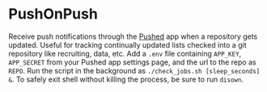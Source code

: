 # PushOnPush
Receive push notifications through the [Pushed](http://www.pushed.co) app when a repository gets updated. Useful for tracking continually updated lists checked into a git repository like recruiting, data, etc.
Add a `.env` file containing `APP_KEY`, `APP_SECRET` from your Pushed app settings page, and the url to the repo as `REPO`. Run the script in the background as `./check_jobs.sh [sleep_seconds] &`. To safely exit shell without killing the process, be sure to run `disown`.
